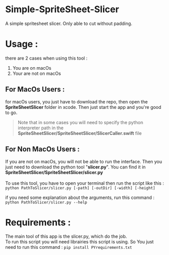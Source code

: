 # Simple-SpriteSheet-Slicer
A simple spritesheet slicer. Only able to cut without padding.

# Usage :
there are 2 cases when using this tool :
1. You are on macOs
2. Your are not on macOs

  ## For MacOs Users :
  
  for macOs users, you just have to download the repo, then open the **SpriteSheetSlicer** folder in xcode. Then just start the app and you're good to go.

  > Note that in some cases you will need to specify the python interpreter path in the **SpriteSheetSlicer/SpriteSheetSlicer/SlicerCaller.swift** file

  ## For Non MacOs Users :
  If you are not on macOs, you will not be able to run the interface. Then you just need to download the python tool "**slicer.py**". You can find it in **SpriteSheetSlicer/SpriteSheetSlicer/slicer.py**\
  \
  To use this tool, you have to open your terminal then run the script like this : \
  `python PathToSlicer/slicer.py [-path] [-outDir] [-width] [-height]`

  if you need some explanation about the arguments, run this command : `python PathToSlicer/slicer.py --help`
# Requirements :
The main tool of this app is the slicer.py, which do the job. \
To run this script you will need librairies this script is using. So You just need to run this command : `pip install PYrequirements.txt`
